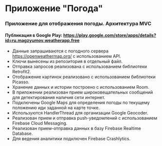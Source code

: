 # Приложение "Погода"

### Приложение для отображения погоды. Архитектура MVC

#### Публикация в Google Play: https://play.google.com/store/apps/details?id=ru.magzyumov.weatherapp.free

- Данные запрашиваются с погодного сервера https://openweathermap.org/ c использованием API.
- Ключи вынесены из репозитория в отдельный файл.
- Отправка запросов реализована с использованием библиотеки Retrofit2.
- Отображение картинок реализовано с использованием библиотеки Picasso.
- Хранение данных и истории построено с использованием Room.
- В приложении реализован прием широковещательных сообщений для детектирования наличия сети интернет.
- Подключены Google Maps для определения погоды по текущему положению иди заданной на карте точке.
- Используются HandlerThread для организации Google Geocoder.
- Реализован прием и отправка push-уведомлений с использованием Firebase Cloud Messaging.
- Реализован прием-отправка данных в базу Firebase Realtime Database.
- Для ведения аналитики подключен Firebase Crashlytics.
